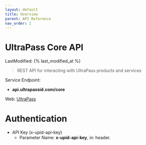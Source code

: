```yaml
---
layout: default
title: Overview
parent: API Reference
nav_order: 1
---
```

<h1 id="client-api">UltraPass Core API</h1>
LastModified: {% last_modified_at %}

> REST API for interacting with UltraPass products and services

Service Endpoint:

* **api.ultrapassid.com/core**

Web: <a href="https://www.ultrapassid.com/">UltraPass</a> 

# Authentication

* API Key (x-upid-api-key)
    - Parameter Name: **x-upid-api-key**, in: header. 